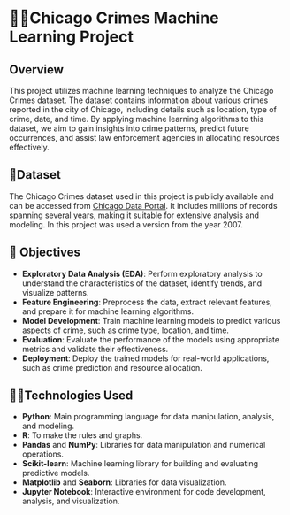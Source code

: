 # 🕵️‍♂️Chicago Crimes Machine Learning Project

## Overview
This project utilizes machine learning techniques to analyze the Chicago Crimes dataset. The dataset contains information about various crimes reported in the city of Chicago, including details such as location, type of crime, date, and time. By applying machine learning algorithms to this dataset, we aim to gain insights into crime patterns, predict future occurrences, and assist law enforcement agencies in allocating resources effectively.

## 📔Dataset
The Chicago Crimes dataset used in this project is publicly available and can be accessed from [Chicago Data Portal](https://data.cityofchicago.org/Public-Safety/Crimes-2001-to-Present/ijzp-q8t2). It includes millions of records spanning several years, making it suitable for extensive analysis and modeling.
In this project was used a version from the year 2007.

## 🎯 Objectives
- **Exploratory Data Analysis (EDA)**: Perform exploratory analysis to understand the characteristics of the dataset, identify trends, and visualize patterns.
- **Feature Engineering**: Preprocess the data, extract relevant features, and prepare it for machine learning algorithms.
- **Model Development**: Train machine learning models to predict various aspects of crime, such as crime type, location, and time.
- **Evaluation**: Evaluate the performance of the models using appropriate metrics and validate their effectiveness.
- **Deployment**: Deploy the trained models for real-world applications, such as crime prediction and resource allocation.

## 👨‍💻Technologies Used
- **Python**: Main programming language for data manipulation, analysis, and modeling.
- **R**: To make the rules and graphs.
- **Pandas** and **NumPy**: Libraries for data manipulation and numerical operations.
- **Scikit-learn**: Machine learning library for building and evaluating predictive models.
- **Matplotlib** and **Seaborn**: Libraries for data visualization.
- **Jupyter Notebook**: Interactive environment for code development, analysis, and visualization.
